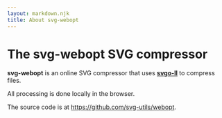 ```yaml
---
layout: markdown.njk
title: About svg-webopt
---
```


# The **svg-webopt** SVG compressor

**svg-webopt** is an online SVG compressor that uses **[svgo-ll](https://github.com/svg-utils/svgo-ll)** to compress files.

All processing is done locally in the browser.

The source code is at <https://github.com/svg-utils/webopt>.
